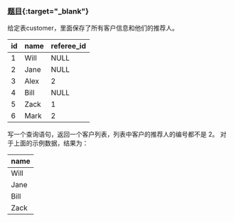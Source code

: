 ### [题目](https://leetcode-cn.com/problems/find-customer-referee/){:target="_blank"}

给定表customer，里面保存了所有客户信息和他们的推荐人。

| id  | name | referee_id |
|:----|:-----|:-----------|
| 1   | Will | NULL       |
| 2   | Jane | NULL       |
| 3   | Alex | 2          |
| 4   | Bill | NULL       |
| 5   | Zack | 1          |
| 6   | Mark | 2          |

写一个查询语句，返回一个客户列表，列表中客户的推荐人的编号都不是 2。
对于上面的示例数据，结果为：

| name |
|:-----|
| Will |
| Jane |
| Bill |
| Zack |
